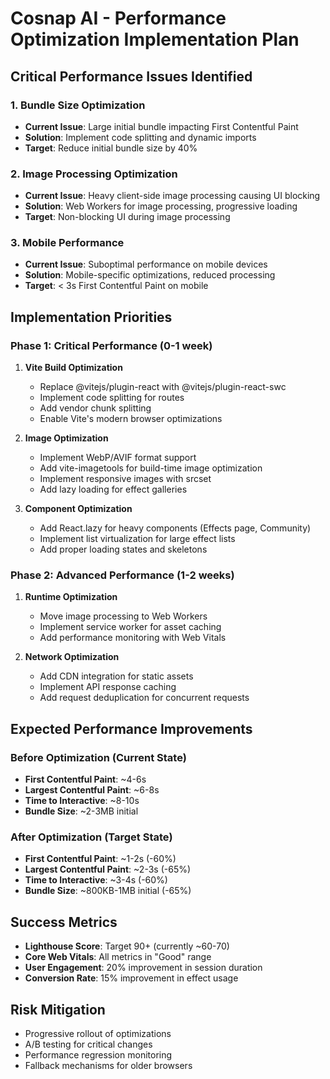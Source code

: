 # Cosnap AI - Performance Optimization Implementation Plan

## Critical Performance Issues Identified

### 1. Bundle Size Optimization
- **Current Issue**: Large initial bundle impacting First Contentful Paint
- **Solution**: Implement code splitting and dynamic imports
- **Target**: Reduce initial bundle size by 40%

### 2. Image Processing Optimization  
- **Current Issue**: Heavy client-side image processing causing UI blocking
- **Solution**: Web Workers for image processing, progressive loading
- **Target**: Non-blocking UI during image processing

### 3. Mobile Performance
- **Current Issue**: Suboptimal performance on mobile devices
- **Solution**: Mobile-specific optimizations, reduced processing
- **Target**: < 3s First Contentful Paint on mobile

## Implementation Priorities

### Phase 1: Critical Performance (0-1 week)
1. **Vite Build Optimization**
   - Replace @vitejs/plugin-react with @vitejs/plugin-react-swc
   - Implement code splitting for routes
   - Add vendor chunk splitting
   - Enable Vite's modern browser optimizations

2. **Image Optimization**
   - Implement WebP/AVIF format support
   - Add vite-imagetools for build-time image optimization
   - Implement responsive images with srcset
   - Add lazy loading for effect galleries

3. **Component Optimization**
   - Add React.lazy for heavy components (Effects page, Community)
   - Implement list virtualization for large effect lists
   - Add proper loading states and skeletons

### Phase 2: Advanced Performance (1-2 weeks)
1. **Runtime Optimization**
   - Move image processing to Web Workers
   - Implement service worker for asset caching
   - Add performance monitoring with Web Vitals

2. **Network Optimization**
   - Add CDN integration for static assets
   - Implement API response caching
   - Add request deduplication for concurrent requests

## Expected Performance Improvements

### Before Optimization (Current State)
- **First Contentful Paint**: ~4-6s
- **Largest Contentful Paint**: ~6-8s  
- **Time to Interactive**: ~8-10s
- **Bundle Size**: ~2-3MB initial

### After Optimization (Target State)
- **First Contentful Paint**: ~1-2s (-60%)
- **Largest Contentful Paint**: ~2-3s (-65%)
- **Time to Interactive**: ~3-4s (-60%)
- **Bundle Size**: ~800KB-1MB initial (-65%)

## Success Metrics
- **Lighthouse Score**: Target 90+ (currently ~60-70)
- **Core Web Vitals**: All metrics in "Good" range
- **User Engagement**: 20% improvement in session duration
- **Conversion Rate**: 15% improvement in effect usage

## Risk Mitigation
- Progressive rollout of optimizations
- A/B testing for critical changes
- Performance regression monitoring
- Fallback mechanisms for older browsers